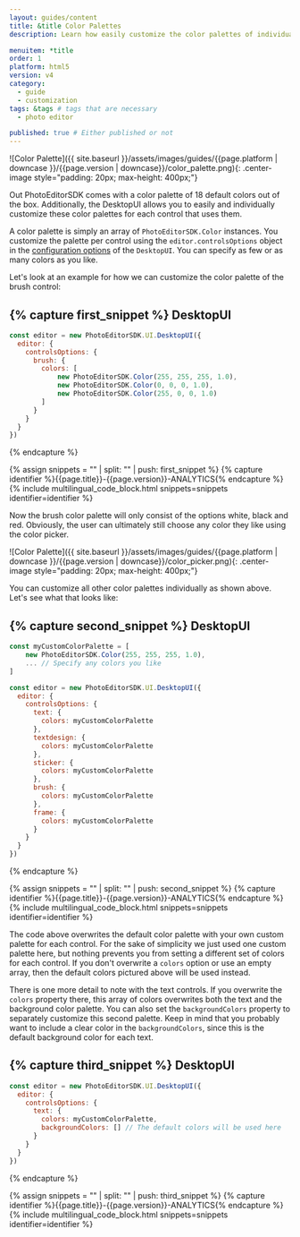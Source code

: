 ```yaml
---
layout: guides/content
title: &title Color Palettes
description: Learn how easily customize the color palettes of individual tools in the PhotoEditor SDK for HTML5.

menuitem: *title
order: 1
platform: html5
version: v4
category:
  - guide
  - customization
tags: &tags # tags that are necessary
  - photo editor

published: true # Either published or not
---
```



![Color Palette]({{ site.baseurl }}/assets/images/guides/{{page.platform | downcase }}/{{page.version | downcase}}/color_palette.png){: .center-image style="padding: 20px; max-height: 400px;"}

Out PhotoEditorSDK comes with a color palette of 18 default colors out of the box. Additionally, the DesktopUI allows you to easily and individually customize these color palettes for each control that uses them.

A color palette is simply an array of `PhotoEditorSDK.Color` instances. You customize the palette per control using the `editor.controlsOptions` object in the [configuration options]({{site.baseUrl}}/guides/html5/v4/introduction/configuration) of the `DesktopUI`. You can specify as few or as many colors as you like.

Let's look at an example for how we can customize the color palette of the brush control:

{% capture first_snippet %}
DesktopUI
---
```js
const editor = new PhotoEditorSDK.UI.DesktopUI({
  editor: {
    controlsOptions: {
      brush: {
        colors: [
            new PhotoEditorSDK.Color(255, 255, 255, 1.0),
            new PhotoEditorSDK.Color(0, 0, 0, 1.0),
            new PhotoEditorSDK.Color(255, 0, 0, 1.0)
        ]
      }
    }
  }
})
```
{% endcapture %}

{% assign snippets = "" | split: "" | push: first_snippet %}
{% capture identifier %}{{page.title}}-{{page.version}}-ANALYTICS{% endcapture %}
{% include multilingual_code_block.html snippets=snippets identifier=identifier %}

Now the brush color palette will only consist of the options white, black and red. Obviously, the user can ultimately still choose any color they like using the color picker.

![Color Palette]({{ site.baseurl }}/assets/images/guides/{{page.platform | downcase }}/{{page.version | downcase}}/color_picker.png){: .center-image style="padding: 20px; max-height: 400px;"}

You can customize all other color palettes individually as shown above. Let's see what that looks like:

{% capture second_snippet %}
DesktopUI
---
```js
const myCustomColorPalette = [
    new PhotoEditorSDK.Color(255, 255, 255, 1.0),
    ... // Specify any colors you like
]

const editor = new PhotoEditorSDK.UI.DesktopUI({
  editor: {
    controlsOptions: {
      text: {
        colors: myCustomColorPalette
      },
      textdesign: {
        colors: myCustomColorPalette
      },
      sticker: {
        colors: myCustomColorPalette
      },
      brush: {
        colors: myCustomColorPalette
      },
      frame: {
        colors: myCustomColorPalette
      }
    }
  }
})
```
{% endcapture %}

{% assign snippets = "" | split: "" | push: second_snippet %}
{% capture identifier %}{{page.title}}-{{page.version}}-ANALYTICS{% endcapture %}
{% include multilingual_code_block.html snippets=snippets identifier=identifier %}

The code above overwrites the default color palette with your own custom palette for each control. For the sake of simplicity we just used one custom palette here, but nothing prevents you from setting a different set of colors for each control. If you don't overwrite a `colors` option or use an empty array, then the default colors pictured above will be used instead.

There is one more detail to note with the text controls. If you overwrite the `colors` property there, this array of colors overwrites both the text and the background color palette. You can also set the `backgroundColors` property to separately customize this second palette. Keep in mind that you probably want to include a clear color in the `backgroundColors`, since this is the default background color for each text.

{% capture third_snippet %}
DesktopUI
---
```js
const editor = new PhotoEditorSDK.UI.DesktopUI({
  editor: {
    controlsOptions: {
      text: {
        colors: myCustomColorPalette,
        backgroundColors: [] // The default colors will be used here
      }
    }
  }
})
```
{% endcapture %}

{% assign snippets = "" | split: "" | push: third_snippet %}
{% capture identifier %}{{page.title}}-{{page.version}}-ANALYTICS{% endcapture %}
{% include multilingual_code_block.html snippets=snippets identifier=identifier %}


